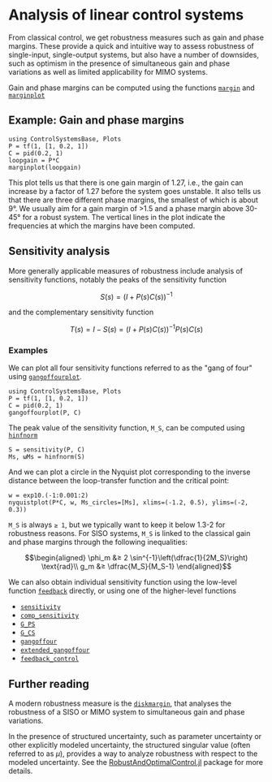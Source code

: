 # Analysis of linear control systems
From classical control, we get robustness measures such as gain and phase margins. These provide a quick and intuitive way to assess robustness of single-input, single-output systems, but also have a number of downsides, such as optimism in the presence of simultaneous gain and phase variations as well as limited applicability for MIMO systems.

Gain and phase margins can be computed using the functions [`margin`](@ref) and [`marginplot`](@ref)

## Example: Gain and phase margins
```@example
using ControlSystemsBase, Plots
P = tf(1, [1, 0.2, 1])
C = pid(0.2, 1)
loopgain = P*C
marginplot(loopgain)
```
This plot tells us that there is one gain margin of 1.27, i.e., the gain can increase by a factor of 1.27 before the system goes unstable. It also tells us that there are three different phase margins, the smallest of which is about 9°. We usually aim for a gain margin of >1.5 and a phase margin above 30-45° for a robust system. The vertical lines in the plot indicate the frequencies at which the margins have been computed.

## Sensitivity analysis
More generally applicable measures of robustness include analysis of sensitivity functions, notably the peaks of the sensitivity function
```math
S(s) = (I + P(s)C(s))^{-1}
```
and the complementary sensitivity function
```math
T(s) = I - S(s) = (I + P(s)C(s))^{-1}P(s)C(s)
```

### Examples
We can plot all four sensitivity functions referred to as the "gang of four" using [`gangoffourplot`](@ref).
```@example SENS
using ControlSystemsBase, Plots
P = tf(1, [1, 0.2, 1])
C = pid(0.2, 1)
gangoffourplot(P, C)
```

The peak value of the sensitivity function, ``M_S``, can be computed using [`hinfnorm`](@ref)
```@example SENS
S = sensitivity(P, C)
Ms, ωMs = hinfnorm(S)
```

And we can plot a circle in the Nyquist plot corresponding to the inverse distance between the loop-transfer function and the critical point:
```@example SENS
w = exp10.(-1:0.001:2)
nyquistplot(P*C, w, Ms_circles=[Ms], xlims=(-1.2, 0.5), ylims=(-2, 0.3))
```

``M_S`` is always ``≥ 1``, but we typically want to keep it below 1.3-2 for robustness reasons. For SISO systems, ``M_S`` is linked to the classical gain and phase margins through the following inequalities:
```math
\begin{aligned}
\phi_m &≥ 2 \sin^{-1}\left(\dfrac{1}{2M_S}\right) \text{rad}\\
g_m &≥ \dfrac{M_S}{M_S-1}
\end{aligned}
```

We can also obtain individual sensitivity function using the low-level function [`feedback`](@ref) directly, or using one of the higher-level functions
- [`sensitivity`](@ref)
- [`comp_sensitivity`](@ref)
- [`G_PS`](@ref)
- [`G_CS`](@ref)
- [`gangoffour`](@ref)
- [`extended_gangoffour`](@ref)
- [`feedback_control`](@ref)


## Further reading
A modern robustness measure is the [`diskmargin`](https://juliacontrol.github.io/RobustAndOptimalControl.jl/dev/#Diskmargin-example), that analyses the robustness of a SISO or MIMO system to simultaneous gain and phase variations.

In the presence of structured uncertainty, such as parameter uncertainty or other explicitly modeled uncertainty, the structured singular value (often referred to as $\mu$), provides a way to analyze robustness with respect to the modeled uncertainty. See the [RobustAndOptimalControl.jl](https://juliacontrol.github.io/RobustAndOptimalControl.jl/dev/) package for more details.